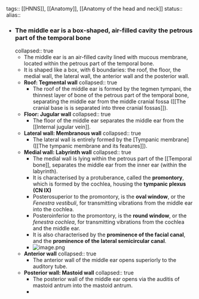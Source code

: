 tags:: [[HNNS]], [[Anatomy]], [[Anatomy of the head and neck]] 
status::
alias::

- ### The middle ear is a box-shaped, air-filled cavity the petrous part of the temporal bone
  collapsed:: true
	- The middle ear is an air-filled cavity lined with mucous membrane, located within the petrous part of the temporal bone.
	- It is shaped like a box, with 6 boundaries: the roof, the floor, the medial wall, the lateral wall, the anterior wall and the posterior wall.
	- **Roof: Tegmental wall**
	  collapsed:: true
		- The roof of the middle ear is formed by the tegmen tympani, the thinnest layer of bone of the petrous part of the temporal bone, separating the middle ear from the middle cranial fossa ([[The cranial base is is separated into three cranial fossas]]).
	- **Floor: Jugular wall**
	  collapsed:: true
		- The floor of the middle ear separates the middle ear from the [[Internal jugular vein]].
	- **Lateral wall: Membranous wall**
	  collapsed:: true
		- The lateral wall is entirely formed by the [Tympanic membrane]([[The tympanic membrane and its features]]).
	- **Medial wall: Labyrinth wall**
	  collapsed:: true
		- The medial wall is lying within the petrous part of the [[Temporal bone]], separates the middle ear from the inner ear (within the labyrinth).
		- It is characterised by a protuberance, called the **promontory**, which is formed by the cochlea, housing the **tympanic plexus (CN IX)**
		- Posterosuperior to the promontory, is the **oval window**, or the *Fenestra vestibuli*, for transmitting vibrations from the middle ear into the cochlea.
		- Posteroinferior to the promontory, is the **round window**, or the *fenestra cochlea*, for transmitting vibrations from the cochlea and the middle ear.
		- It is also characterised by the **prominence of the facial canal**, and the **prominence of the lateral semicircular canal**.
		- ![image.png](../assets/image_1673425996335_0.png)
	- **Anterior wall**
	  collapsed:: true
		- The anterior wall of the middle ear opens superiorly to the auditory tube.
	- **Posterior wall: Mastoid wall**
	  collapsed:: true
		- The posterior wall  of the middle ear opens via the auditis of mastoid antrum into the mastoid antrum.
		-